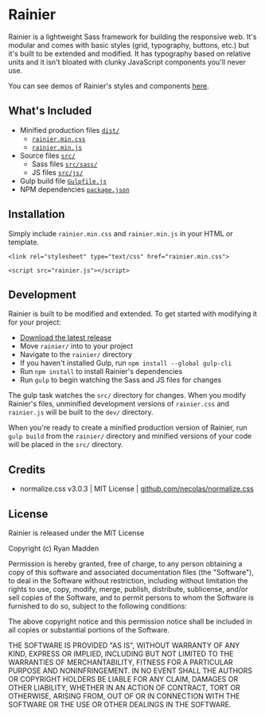 # Rainier
Rainier is a lightweight Sass framework for building the responsive web. It's modular and comes with basic styles (grid, typography, buttons, etc.) but it's built to be extended and modified. It has typography based on relative units and it isn't bloated with clunky JavaScript components you'll never use.

You can see demos of Rainier's styles and components [here](http://ryanmadden.net/rainier).

## What's Included
- Minified production files [`dist/`](dist/)
  - [`rainier.min.css`](dist/rainier.min.css)
  - [`rainier.min.js`](dist/rainier.min.js)
- Source files [`src/`](src/)
  - Sass files [`src/sass/`](src/sass/)
  - JS files [`src/js/`](src/js/)
- Gulp build file [`Gulpfile.js`](Gulpfile.js)
- NPM dependencies [`package.json`](package.json)

## Installation
Simply include `rainier.min.css` and `rainier.min.js` in your HTML or template.

`<link rel="stylesheet" type="text/css" href="rainier.min.css">`

`<script src="rainier.js"></script>`

## Development
Rainier is built to be modified and extended. To get started with modifying it for your project:
- [Download the latest release](https://github.com/ryanmadden/rainier/releases/download/v0.1.0/rainier.zip)
- Move `rainier/` into to your project
- Navigate to the `rainier/` directory
- If you haven't installed Gulp, run `npm install --global gulp-cli`
- Run `npm install` to install Rainier's dependencies
- Run `gulp` to begin watching the Sass and JS files for changes

The gulp task watches the `src/` directory for changes. When you modify Rainier's files, unminified development versions of `rainier.css` and `rainier.js` will be built to the `dev/` directory. 

When you're ready to create a minified production version of Rainier, run `gulp build` from the `rainier/` directory and minified versions of your code will be placed in the `src/` directory.

## Credits
- normalize.css v3.0.3 | MIT License | [github.com/necolas/normalize.css](http://github.com/necolas/normalize.css)

## License
Rainier is released under the MIT License

Copyright (c) Ryan Madden

Permission is hereby granted, free of charge, to any person obtaining a copy
of this software and associated documentation files (the "Software"), to deal
in the Software without restriction, including without limitation the rights
to use, copy, modify, merge, publish, distribute, sublicense, and/or sell
copies of the Software, and to permit persons to whom the Software is
furnished to do so, subject to the following conditions:

The above copyright notice and this permission notice shall be included in all
copies or substantial portions of the Software.

THE SOFTWARE IS PROVIDED "AS IS", WITHOUT WARRANTY OF ANY KIND, EXPRESS OR
IMPLIED, INCLUDING BUT NOT LIMITED TO THE WARRANTIES OF MERCHANTABILITY,
FITNESS FOR A PARTICULAR PURPOSE AND NONINFRINGEMENT. IN NO EVENT SHALL THE
AUTHORS OR COPYRIGHT HOLDERS BE LIABLE FOR ANY CLAIM, DAMAGES OR OTHER
LIABILITY, WHETHER IN AN ACTION OF CONTRACT, TORT OR OTHERWISE, ARISING FROM,
OUT OF OR IN CONNECTION WITH THE SOFTWARE OR THE USE OR OTHER DEALINGS IN THE
SOFTWARE.

